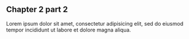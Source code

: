 ## Chapter 2 part 2

Lorem ipsum dolor sit amet, consectetur adipisicing elit, sed do eiusmod
tempor incididunt ut labore et dolore magna aliqua.